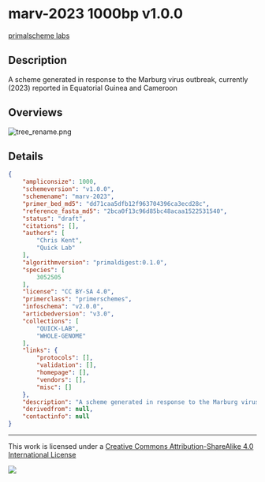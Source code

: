 # marv-2023 1000bp v1.0.0

[primalscheme labs](https://labs.primalscheme.com/detail/marv-2023/1000/v1.0.0)

## Description

A scheme generated in response to the Marburg virus outbreak, currently (2023) reported in Equatorial Guinea and Cameroon

## Overviews

![tree_rename.png](work/tree_rename.png)

## Details

```json
{
    "ampliconsize": 1000,
    "schemeversion": "v1.0.0",
    "schemename": "marv-2023",
    "primer_bed_md5": "dd71caa5dfb12f963704396ca3ecd28c",
    "reference_fasta_md5": "2bca0f13c96d85bc48acaa1522531540",
    "status": "draft",
    "citations": [],
    "authors": [
        "Chris Kent",
        "Quick Lab"
    ],
    "algorithmversion": "primaldigest:0.1.0",
    "species": [
        3052505
    ],
    "license": "CC BY-SA 4.0",
    "primerclass": "primerschemes",
    "infoschema": "v2.0.0",
    "articbedversion": "v3.0",
    "collections": [
        "QUICK-LAB",
        "WHOLE-GENOME"
    ],
    "links": {
        "protocols": [],
        "validation": [],
        "homepage": [],
        "vendors": [],
        "misc": []
    },
    "description": "A scheme generated in response to the Marburg virus outbreak, currently (2023) reported in Equatorial Guinea and Cameroon",
    "derivedfrom": null,
    "contactinfo": null
}
```



------------------------------------------------------------------------

This work is licensed under a [Creative Commons Attribution-ShareAlike 4.0 International License](http://creativecommons.org/licenses/by-sa/4.0/) 

![](https://i.creativecommons.org/l/by-sa/4.0/88x31.png)